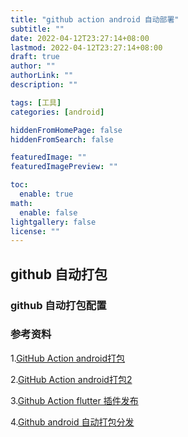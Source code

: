 ```yaml
---
title: "github action android 自动部署"
subtitle: ""
date: 2022-04-12T23:27:14+08:00
lastmod: 2022-04-12T23:27:14+08:00
draft: true
author: ""
authorLink: ""
description: ""

tags: [工具]
categories: [android]

hiddenFromHomePage: false
hiddenFromSearch: false

featuredImage: ""
featuredImagePreview: ""

toc:
  enable: true
math:
  enable: false
lightgallery: false
license: ""
---
```



## github 自动打包

### github 自动打包配置



###  参考资料

1.[GitHub Action android打包](https://blog.csdn.net/xiangang12202/article/details/122594984?spm=1001.2101.3001.6650.3&utm_medium=distribute.pc_relevant.none-task-blog-2%7Edefault%7ECTRLIST%7ERate-3.pc_relevant_default&depth_1-utm_source=distribute.pc_relevant.none-task-blog-2%7Edefault%7ECTRLIST%7ERate-3.pc_relevant_default&utm_relevant_index=6)

2.[GitHub Action android打包2](https://blog.csdn.net/ZZL23333/article/details/115798615)

3.[Github Action flutter 插件发布](https://www.bilibili.com/read/cv9190554/)

4.[Github android 自动打包分发](https://cloud.tencent.com/developer/article/1662742)

<!--more-->
